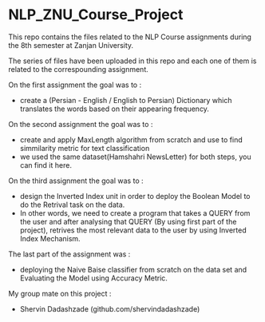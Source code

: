 # NLP_ZNU_Course_Project
This repo contains the files related to the NLP Course assignments during the 8th semester at Zanjan University.

The series of files have been uploaded in this repo and each one of them is related to the correspounding assignment. 

On the first assignment the goal was to :
 - create a (Persian - English / English to Persian) Dictionary which translates the words based on their appearing frequency.

On the second assignment the goal was to :
 - create and apply MaxLength algorithm from scratch and use to find simmilarity metric for text classification
 - we used the same dataset(Hamshahri NewsLetter) for both steps, you can find it here.

On the third assignment the goal was to :
 - design the Inverted Index unit in order to deploy the Boolean Model to do the Retrival task on the data.
 - In other words, we need to create a program that takes a QUERY from the user and after analysing that QUERY (By using first part of the project), retrives the most relevant data to the user by using Inverted Index Mechanism.

The last part of the assignment was :
 - deploying the Naive Baise classifier from scratch on the data set and Evaluating the Model using Accuracy Metric.

My group mate on this project : 
- Shervin Dadashzade (github.com/shervindadashzade) 
